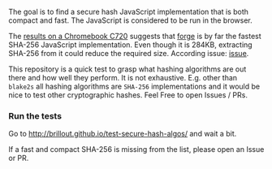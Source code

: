The goal is to find a secure hash JavaScript implementation that is both compact and fast.
The JavaScript is considered to be run in the browser.

The <a href='http://brillout.github.io/test-secure-hash-algos/computed_c720.html'>results on a Chromebook C720</a> suggests that <a href='https://github.com/digitalbazaar/forge'>forge</a> is by far the fastest SHA-256 JavaScript implementation.
Even though it is 284KB, extracting SHA-256 from it could reduce the required size. According issue: <a href='https://github.com/brillout/test-secure-hash-algos/issues/1'>issue</a>.

This repository is a quick test to grasp what hashing algorithms are out there and how well they perform.
It is not exhaustive.
E.g. other than `blake2s` all hashing algorithms are `SHA-256` implementations and it would be nice to test other cryptographic hashes.
Feel Free to open Issues / PRs.

### Run the tests

Go to <a href='http://brillout.github.io/test-secure-hash-algos/'>http://brillout.github.io/test-secure-hash-algos/</a> and wait a bit.

If a fast and compact SHA-256 is missing from the list, please open an Issue or PR.
